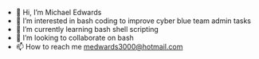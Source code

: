 - 👋 Hi, I’m Michael Edwards
- 👀 I’m interested in bash coding to improve cyber blue team admin tasks
- 🌱 I’m currently learning bash shell scripting
- 💞️ I’m looking to collaborate on bash 
- 📫 How to reach me medwards3000@hotmail.com

<!---
Medwards3000/Medwards3000 is a ✨ special ✨ repository because its `README.md` (this file) appears on your GitHub profile.
You can click the Preview link to take a look at your changes.
--->
